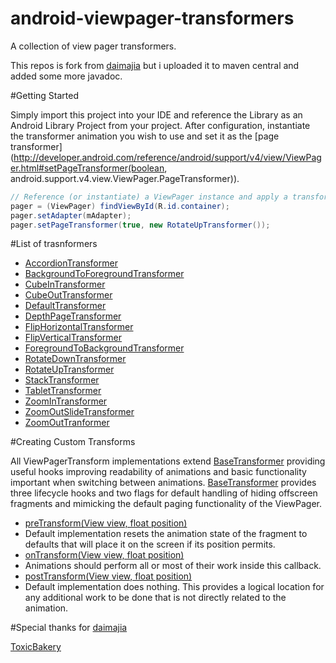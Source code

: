 android-viewpager-transformers
==============================

A collection of view pager transformers.

This repos is fork from [daimajia](https://github.com/daimajia/ViewPagerTransforms) but i uploaded it to maven central and added some more javadoc.

#Getting Started

Simply import this project into your IDE and reference the Library as an Android Library Project from your project. After configuration, instantiate the transformer animation you wish to use and set it as the [page transformer](http://developer.android.com/reference/android/support/v4/view/ViewPager.html#setPageTransformer(boolean, android.support.v4.view.ViewPager.PageTransformer)).

```java
// Reference (or instantiate) a ViewPager instance and apply a transformer
pager = (ViewPager) findViewById(R.id.container);
pager.setAdapter(mAdapter);
pager.setPageTransformer(true, new RotateUpTransformer());
```

#List of trasnformers

 * [AccordionTransformer](https://github.com/geftimov/android-viewpager-transformers/blob/master/library/src/main/java/com/eftimoff/viewpager/tranformators/AccordionTransformer.java)
 * [BackgroundToForegroundTransformer](https://github.com/geftimov/android-viewpager-transformers/blob/master/library/src/main/java/com/eftimoff/viewpager/tranformators/BackgroundToForegroundTransformer.java)
 * [CubeInTransformer](https://github.com/geftimov/android-viewpager-transformers/blob/master/library/src/main/java/com/eftimoff/viewpager/tranformators/CubeInTransformer.java)
 * [CubeOutTransformer](https://github.com/geftimov/android-viewpager-transformers/blob/master/library/src/main/java/com/eftimoff/viewpager/tranformators/CubeOutTransformer.java)
 * [DefaultTransformer](https://github.com/geftimov/android-viewpager-transformers/blob/master/library/src/main/java/com/eftimoff/viewpager/tranformators/DefaultTransformer.java)
 * [DepthPageTransformer](https://github.com/geftimov/android-viewpager-transformers/blob/master/library/src/main/java/com/eftimoff/viewpager/tranformators/DepthPageTransformer.java)
 * [FlipHorizontalTransformer](https://github.com/geftimov/android-viewpager-transformers/blob/master/library/src/main/java/com/eftimoff/viewpager/tranformators/FlipHorizontalTransformer.java)
 * [FlipVerticalTransformer](https://github.com/geftimov/android-viewpager-transformers/blob/master/library/src/main/java/com/eftimoff/viewpager/tranformators/FlipVerticalTransformer.java)
 * [ForegroundToBackgroundTransformer](https://github.com/geftimov/android-viewpager-transformers/blob/master/library/src/main/java/com/eftimoff/viewpager/tranformators/ForegroundToBackgroundTransformer.java)
 * [RotateDownTransformer](https://github.com/geftimov/android-viewpager-transformers/blob/master/library/src/main/java/com/eftimoff/viewpager/tranformators/RotateDownTransformer.java)
 * [RotateUpTransformer](https://github.com/geftimov/android-viewpager-transformers/blob/master/library/src/main/java/com/eftimoff/viewpager/tranformators/RotateUpTransformer.java)
 * [StackTransformer](https://github.com/geftimov/android-viewpager-transformers/blob/master/library/src/main/java/com/eftimoff/viewpager/tranformators/StackTransformer.java)
 * [TabletTransformer](https://github.com/geftimov/android-viewpager-transformers/blob/master/library/src/main/java/com/eftimoff/viewpager/tranformators/TabletTransformer.java)
 * [ZoomInTransformer](https://github.com/geftimov/android-viewpager-transformers/blob/master/library/src/main/java/com/eftimoff/viewpager/tranformators/ZoomInTransformer.java)
 * [ZoomOutSlideTransformer](https://github.com/geftimov/android-viewpager-transformers/blob/master/library/src/main/java/com/eftimoff/viewpager/tranformators/ZoomOutSlideTransformer.java)
 * [ZoomOutTranformer](https://github.com/geftimov/android-viewpager-transformers/blob/master/library/src/main/java/com/eftimoff/viewpager/tranformators/ZoomOutTranformer.java)


#Creating Custom Transforms

All ViewPagerTransform implementations extend [BaseTransformer](https://github.com/geftimov/android-viewpager-transformers/blob/master/library/src/main/java/com/eftimoff/viewpager/tranformators/BaseTransformer.java) providing useful hooks improving readability of animations and basic functionality important when switching between animations. [BaseTransformer](https://github.com/geftimov/android-viewpager-transformers/blob/master/library/src/main/java/com/eftimoff/viewpager/tranformators/BaseTransformer.java) provides three lifecycle hooks and two flags for default handling of hiding offscreen fragments and mimicking the default paging functionality of the ViewPager.

* [preTransform(View view, float position)](https://github.com/geftimov/android-viewpager-transformers/blob/master/library/src/main/java/com/eftimoff/viewpager/tranformators/BaseTransformer.java#L42)
 * Default implementation resets the animation state of the fragment to defaults that will place it on the screen if its position permits.
* [onTransform(View view, float position)](https://github.com/geftimov/android-viewpager-transformers/blob/master/library/src/main/java/com/eftimoff/viewpager/tranformators/BaseTransformer.java#L14)
 * Animations should perform all or most of their work inside this callback.
* [postTransform(View view, float position)](https://github.com/geftimov/android-viewpager-transformers/blob/master/library/src/main/java/com/eftimoff/viewpager/tranformators/BaseTransformer.java#L75)
 * Default implementation does nothing. This provides a logical location for any additional work to be done that is not directly related to the animation.

#Special thanks for
[daimajia](https://github.com/daimajia)

[ToxicBakery](https://github.com/ToxicBakery)
